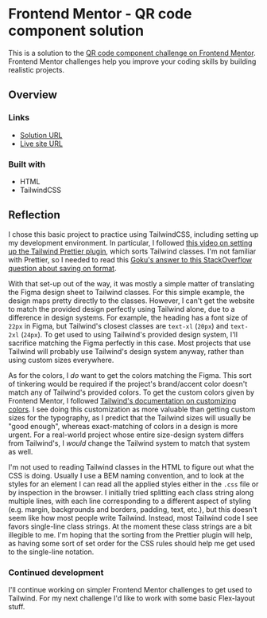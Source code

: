 # Frontend Mentor - QR code component solution

This is a solution to the [QR code component challenge on Frontend Mentor](https://www.frontendmentor.io/challenges/qr-code-component-iux_sIO_H). Frontend Mentor challenges help you improve your coding skills by building realistic projects.

## Overview

### Links

- [Solution URL](https://www.frontendmentor.io/solutions/learning-tailwindcss-HJ-IHKTB9)
- [Live site URL](https://lyons-frontend-mentor.github.io/qr-code-component/)

### Built with

- HTML
- TailwindCSS

## Reflection

I chose this basic project to practice using TailwindCSS, including setting up my development environment. In particular, I followed [this video on setting up the Tailwind Prettier plugin](https://www.youtube.com/watch?v=_CntOc4hBcg), which sorts Tailwind classes. I'm not familiar with Prettier, so I needed to read this [Goku's answer to this StackOverflow question about saving on format](https://stackoverflow.com/questions/59433286/vs-code-prettier-format-on-save-doesnt-work).

With that set-up out of the way, it was mostly a simple matter of translating the Figma design sheet to Tailwind classes. For this simple example, the design maps pretty directly to the classes. However, I can't get the website to match the provided design perfectly using Tailwind alone, due to a difference in design systems. For example, the heading has a font size of `22px` in Figma, but Tailwind's closest classes are `text-xl` (`20px`) and `text-2xl` (`24px`). To get used to using Tailwind's provided design system, I'll sacrifice matching the Figma perfectly in this case. Most projects that use Tailwind will probably use Tailwind's design system anyway, rather than using custom sizes everywhere.

As for the colors, I _do_ want to get the colors matching the Figma. This sort of tinkering would be required if the project's brand/accent color doesn't match any of Tailwind's provided colors. To get the custom colors given by Frontend Mentor, I followed [Tailwind's documentation on customizing colors](https://tailwindcss.com/docs/customizing-colors). I see doing this customization as more valuable than getting custom sizes for the typography, as I predict that the Tailwind sizes will usually be "good enough", whereas exact-matching of colors in a design is more urgent. For a real-world project whose entire size-design system differs from Tailwind's, I _would_ change the Tailwind system to match that system as well.

I'm not used to reading Tailwind classes in the HTML to figure out what the CSS is doing. Usually I use a BEM naming convention, and to look at the styles for an element I can read all the applied styles either in the `.css` file or by inspection in the browser. I initially tried splitting each class string along multiple lines, with each line corresponding to a different aspect of styling (e.g. margin, backgrounds and borders, padding, text, etc.), but this doesn't seem like how most people write Tailwind. Instead, most Tailwind code I see favors single-line class strings. At the moment these class strings are a bit illegible to me. I'm hoping that the sorting from the Prettier plugin will help, as having some sort of set order for the CSS rules should help me get used to the single-line notation.

### Continued development

I'll continue working on simpler Frontend Mentor challenges to get used to Tailwind. For my next challenge I'd like to work with some basic Flex-layout stuff.
